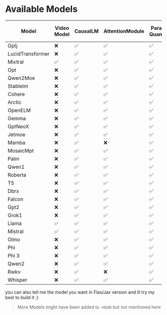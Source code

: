 # Available Models

| Model            | Video Model | CausalLM | AttentionModule | Parameters Quantization | Operation Bit Quantization |
|------------------|-------------|----------|-----------------|-------------------------|----------------------------|
| Gptj             | ❌           | ✅        | ✅               | ✅                       | ✅                          |
| LucidTransformer | ❌           | ✅        | ✅               | ✅                       | ✅                          |
| Mixtral          | ✅           | ✅        | ✅               | ✅                       | ✅                          |
| Opt              | ❌           | ✅        | ✅               | ✅                       | ✅                          |
| Qwen2Moe         | ❌           | ✅        | ✅               | ✅                       | ✅                          |
| Stablelm         | ❌           | ✅        | ✅               | ✅                       | ✅                          |
| Cohere           | ❌           | ✅        | ✅               | ✅                       | ✅                          |
| Arctic           | ❌           | ✅        | ✅               | ✅                       | ✅                          |
| OpenELM          | ❌           | ✅        | ✅               | ✅                       | ✅                          |
| Gemma            | ❌           | ✅        | ✅               | ✅                       | ✅                          |
| GptNeoX          | ❌           | ✅        | ✅               | ✅                       | ✅                          |
| Jetmoe           | ❌           | ✅        | ✅               | ✅                       | ✅                          |
| Mamba            | ❌           | ✅        | ❌               | ✅                       | ✅                          |
| MosaicMpt        | ❌           | ✅        | ✅               | ✅                       | ✅                          |
| Palm             | ❌           | ✅        | ✅               | ✅                       | ✅                          |
| Qwen1            | ❌           | ✅        | ✅               | ✅                       | ✅                          |
| Roberta          | ❌           | ✅        | ✅               | ✅                       | ✅                          |
| T5               | ❌           | ✅        | ✅               | ✅                       | ✅                          |
| Dbrx             | ❌           | ✅        | ✅               | ✅                       | ✅                          |
| Falcon           | ❌           | ✅        | ✅               | ✅                       | ✅                          |
| Gpt2             | ❌           | ✅        | ✅               | ✅                       | ✅                          |
| Grok1            | ❌           | ✅        | ✅               | ✅                       | ✅                          |
| Llama            | ✅           | ✅        | ✅               | ✅                       | ✅                          |
| Mistral          | ✅           | ✅        | ✅               | ✅                       | ✅                          |
| Olmo             | ❌           | ✅        | ✅               | ✅                       | ✅                          |
| Phi              | ❌           | ✅        | ✅               | ✅                       | ✅                          |
| Phi 3            | ❌           | ✅        | ✅               | ✅                       | ✅                          |
| Qwen2            | ❌           | ✅        | ✅               | ✅                       | ✅                          |
| Rwkv             | ❌           | ✅        | ❌               | ✅                       | ✅                          |
| Whisper          | ❌           | ✅        | ✅               | ✅                       | ✅                          |

you can also tell me the model you want in Flax/Jax version and ill try my best to build it ;)

> More Models might have been added to `~HEAD` but not mentioned here 
	
